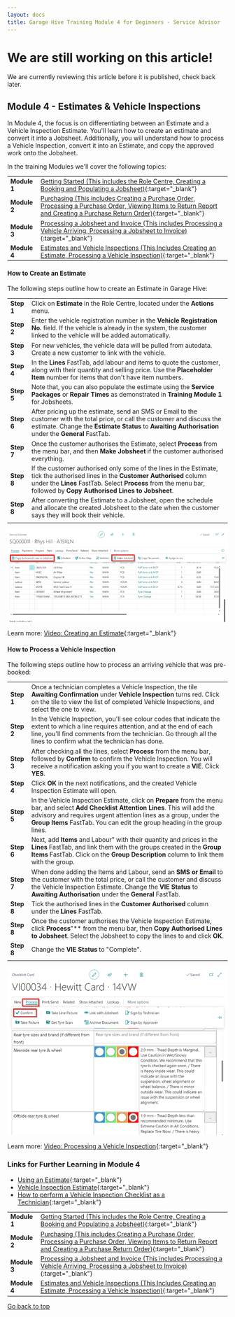 ```yaml
---
layout: docs
title: Garage Hive Training Module 4 for Beginners - Service Advisor
--- 
```


<a name="top"></a>

# We are still working on this article!
We are currently reviewing this article before it is published, check back later.

## Module 4 - Estimates & Vehicle Inspections

In Module 4, the focus is on differentiating between an Estimate and a Vehicle Inspection Estimate. You'll learn how to create an estimate and convert it into a Jobsheet. Additionally, you will understand how to process a Vehicle Inspection, convert it into an Estimate, and copy the approved work onto the Jobsheet.

In the training Modules we'll cover the following topics:

   |              |                                                                                                                                                                                                               |
   | :----------- | :------------------------------------------------------------------------------------------------------------------------------------------------------------------------------------------------------------ |
   | **Module 1** | [Getting Started (This includes the Role Centre, Creating a Booking and Populating a Jobsheet)](garagehive-training.html){:target="_blank"}                                                                   |
   | **Module 2** | [Purchasing (This includes Creating a Purchase Order, Processing a Purchase Order, Viewing Items to Return Report and Creating a Purchase Return Order)](garagehive-training-module-2.html){:target="_blank"} |
   | **Module 3** | [Processing a Jobsheet and Invoice (This includes Processing a Vehicle Arriving, Processing a Jobsheet to Invoice)](garagehive-training-module-3.html){:target="_blank"}                                      |
   | **Module 4** | [Estimates and Vehicle Inspections (This Includes Creating an Estimate, Processing a Vehicle Inspection)](garagehive-training-module-4.html){:target="_blank"}                                                |


####  How to Create an Estimate

The following steps outline how to create an Estimate in Garage Hive:

   |            |                                                                                                                                                                                                                                                          |
   | :--------- | :------------------------------------------------------------------------------------------------------------------------------------------------------------------------------------------------------------------------------------------------------- |
   | **Step 1** | Click on **Estimate** in the Role Centre, located under the **Actions** menu.                                                                                                                                                                            |
   | **Step 2** | Enter the vehicle registration number in the **Vehicle Registration No.** field. If the vehicle is already in the system, the customer linked to the vehicle will be added automatically.                                                                |
   | **Step 3** | For new vehicles, the vehicle data will be pulled from autodata. Create a new customer to link with the vehicle.                                                                                                                                         |
   | **Step 4** | In the **Lines** FastTab, add labour and items to quote the customer, along with their quantity and selling price. Use the **Placeholder Item** number for items that don't have item numbers.                                                           |
   | **Step 5** | Note that, you can also populate the estimate using the **Service Packages** or **Repair Times** as demonstrated in **Training Module 1** for Jobsheets.                                                                                                 |
   | **Step 6** | After pricing up the estimate, send an SMS or Email to the customer with the total price, or call the customer and discuss the estimate. Change the **Estimate Status** to **Awaiting Authorisation** under the **General** FastTab.                     |
   | **Step 7** | Once the customer authorises the Estimate, select **Process** from the menu bar, and then **Make Jobsheet** if the customer authorised everything.                                                                                                       |
   | **Step 8** | If the customer authorised only some of the lines in the Estimate, tick the authorised lines in the **Customer Authorised** column under the **Lines** FastTab. Select **Process** from the menu bar, followed by **Copy Authorised Lines to Jobsheet**. |
   | **Step 8** | After converting the Estimate to a Jobsheet, open the schedule and allocate the created Jobsheet to the date when the customer says they will book their vehicle.                                                                                        |
   |            |                                                                                                                                                                                                                                                          |

![](media/garagehive-training-create-an-estimate.png)

Learn more: [Video: Creating an Estimate](https://www.youtube.com/watch?v=otMUsW5hGAA){:target="_blank"}

#### How to Process a Vehicle Inspection

The following steps outline how to process an arriving vehicle that was pre-booked:

   |            |                                                                                                                                                                                                                                                                                            |
   | :--------- | :----------------------------------------------------------------------------------------------------------------------------------------------------------------------------------------------------------------------------------------------------------------------------------------- |
   | **Step 1** | Once a technician completes a Vehicle Inspection, the tile **Awaiting Confirmation** under **Vehicle Inspection** turns red. Click on the tile to view the list of completed Vehicle Inspections, and select the one to view.                                                              |
   | **Step 2** | In the Vehicle Inspection, you'll see colour codes that indicate the extent to which a line requires attention, and at the end of each line, you'll find comments from the technician. Go through all the lines to confirm what the technician has done.                                   |
   | **Step 3** | After checking all the lines, select **Process** from the menu bar, followed by **Confirm** to confirm the Vehicle Inspection. You will receive a notification asking you if you want to create a **VIE**. Click **YES**.                                                                  |
   | **Step 4** | Click **OK** in the next notifications, and the created Vehicle Inspection Estimate will open.                                                                                                                                                                                             |
   | **Step 5** | In the Vehicle Inspection Estimate, click on **Prepare** from the menu bar, and select **Add Checklist Attention Lines**. This will add the advisory and requires urgent attention lines as a group, under the **Group Items** FastTab. You can edit the group heading in the group lines. |
   | **Step 6** | Next, add **Items** and Labour" with their quantity and prices in the **Lines** FastTab, and link them with the groups created in the **Group Items** FastTab. Click on the **Group Description** column to link them with the group.                                                      |
   | **Step 7** | When done adding the Items and Labour, send an **SMS or Email** to the customer with the total price, or call the customer and discuss the Vehicle Inspection Estimate. Change the **VIE Status** to **Awaiting Authorisation** under the **General** FastTab.                             |
   | **Step 8** | Tick the authorised lines in the **Customer Authorised** column under the **Lines** FastTab.                                                                                                                                                                                               |
   | **Step 8** | Once the customer authorises the Vehicle Inspection Estimate, click **Process**"** from the menu bar, then **Copy Authorised Lines to Jobsheet**. Select the Jobsheet to copy the lines to and click **OK**.                                                                               |
   | **Step 8** | Change the **VIE Status** to "Complete".                                                                                                                                                                                                                                                   |
   |            |                                                                                                                                                                                                                                                                                            |

![](media/garagehive-training-process-a-vehicle-inspection-estimate.png)


Learn more: [Video: Processing a Vehicle Inspection](https://www.youtube.com/watch?v=LldJYN6HkeU){:target="_blank"}

### Links for Further Learning in Module 4

* [Using an Estimate](garagehive-create-an-estimate.html){:target="_blank"}
* [Vehicle Inspection Estimate](garagehive-VHC.html){:target="_blank"}
* [How to perform a Vehicle Inspection Checklist as a Technician](garagehive-technicians-vehicle-inspections.html){:target="_blank"}

|              |                                                                                                                                                                                                               |
| :----------- | :------------------------------------------------------------------------------------------------------------------------------------------------------------------------------------------------------------ |
| **Module 1** | [Getting Started (This includes the Role Centre, Creating a Booking and Populating a Jobsheet)](garagehive-training.html){:target="_blank"}                                                                   |
| **Module 2** | [Purchasing (This includes Creating a Purchase Order, Processing a Purchase Order, Viewing Items to Return Report and Creating a Purchase Return Order)](garagehive-training-module-2.html){:target="_blank"} |
| **Module 3** | [Processing a Jobsheet and Invoice (This includes Processing a Vehicle Arriving, Processing a Jobsheet to Invoice)](garagehive-training-module-3.html){:target="_blank"}                                      |
| **Module 4** | [Estimates and Vehicle Inspections (This Includes Creating an Estimate, Processing a Vehicle Inspection)](garagehive-training-module-4.html){:target="_blank"}                                                |


[Go back to top](#top)